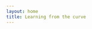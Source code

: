 ```yaml
---
layout: home
title: Learning from the curve
---
```

<!--
The global spread of the COVID-19 virus is intimidating. In the very short run, the rise of the virus disrupts individual health, health care systems, economic systems and social systems. Governments, institutions and doctors have to act very rapidly, taking into account changes in confirmed cases, deaths, recoveries, capacity of infrastructure, policy decisions etc. At the same time, there is a very large amount of uncertainty: there are reporting lags, there is under-reporting of the number of cases as not everyone is tested, it’s not clear who is infected, we need to account for comorbidity, true mortality rates can only be calculated at the end of the pandemic, etc. However, there is no time to let the uncertainty resolve before taking actions that save lives; actions that in many cases only have an effect in the future, like steering a tanker blindfolded in unknown and unseen waters. It’s also not clear where we will end up after this devastating crisis. Do we revert back to business as usual, do output levels return to their previous levels or do we see systemic breaks with growth paths to new equilibria?

[Learning from the curve](https://learningfromthecurve.net/about/) contains various dashboards and articles on COVID-19 and economics. It is a joint initiative of researchers in economics at [ECARES](https://ecares.ulb.be/), [Solvay](https://www.solvay.edu/en/), [ULB](https://www.ulb.be/).

- **Dashboards**: visualizations on the COVID-19 outbreak for the world and several individual countries

- **Commentaries**: articles on COVID-19 and economics

- **Epidemic models**: a user-friendly introduction to SIR, the work-horse model of disease spreads, and its variations

- **Health management**: a series of reflections on COVID-19, healthcare and economics

- **Github**: a link to the underlying datasets and codes used on this platform

This is evolving work: more articles and dashboards are added progressively. You can also stay up to date by subscribing to our [RSS feed](https://www.learningfromthecurve.net/feed.xml).
Comments and suggestions welcome at [glenn.magerman@ulb.ac.be](mailto:glenn.magerman@ulb.ac.be).
-->
